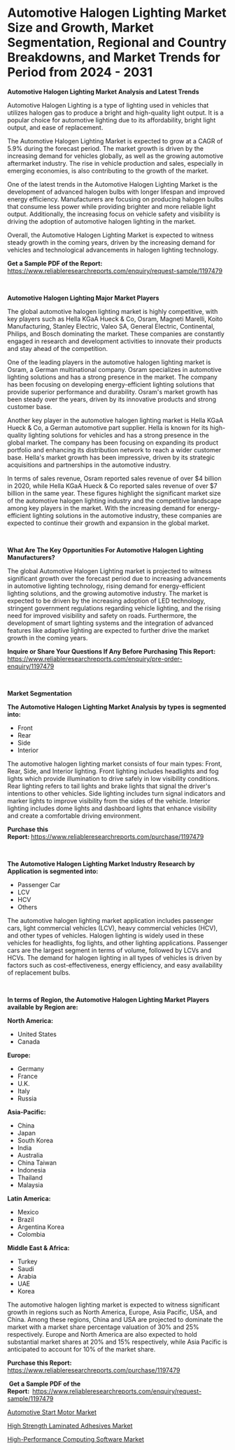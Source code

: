 <p><h1>Automotive Halogen Lighting Market Size and Growth, Market Segmentation, Regional and Country Breakdowns, and Market Trends for Period from 2024 -  2031</h1></p><p><strong>Automotive Halogen Lighting Market Analysis and Latest Trends</strong></p>
<p><p>Automotive Halogen Lighting is a type of lighting used in vehicles that utilizes halogen gas to produce a bright and high-quality light output. It is a popular choice for automotive lighting due to its affordability, bright light output, and ease of replacement.</p><p>The Automotive Halogen Lighting Market is expected to grow at a CAGR of 5.9% during the forecast period. The market growth is driven by the increasing demand for vehicles globally, as well as the growing automotive aftermarket industry. The rise in vehicle production and sales, especially in emerging economies, is also contributing to the growth of the market.</p><p>One of the latest trends in the Automotive Halogen Lighting Market is the development of advanced halogen bulbs with longer lifespan and improved energy efficiency. Manufacturers are focusing on producing halogen bulbs that consume less power while providing brighter and more reliable light output. Additionally, the increasing focus on vehicle safety and visibility is driving the adoption of automotive halogen lighting in the market.</p><p>Overall, the Automotive Halogen Lighting Market is expected to witness steady growth in the coming years, driven by the increasing demand for vehicles and technological advancements in halogen lighting technology.</p></p>
<p><strong>Get a Sample PDF of the Report:&nbsp;</strong> <a href="https://www.reliableresearchreports.com/enquiry/request-sample/1197479">https://www.reliableresearchreports.com/enquiry/request-sample/1197479</a></p>
<p>&nbsp;</p>
<p><strong>Automotive Halogen Lighting Major Market Players</strong></p>
<p><p>The global automotive halogen lighting market is highly competitive, with key players such as Hella KGaA Hueck & Co, Osram, Magneti Marelli, Koito Manufacturing, Stanley Electric, Valeo SA, General Electric, Continental, Philips, and Bosch dominating the market. These companies are constantly engaged in research and development activities to innovate their products and stay ahead of the competition.</p><p>One of the leading players in the automotive halogen lighting market is Osram, a German multinational company. Osram specializes in automotive lighting solutions and has a strong presence in the market. The company has been focusing on developing energy-efficient lighting solutions that provide superior performance and durability. Osram's market growth has been steady over the years, driven by its innovative products and strong customer base.</p><p>Another key player in the automotive halogen lighting market is Hella KGaA Hueck & Co, a German automotive part supplier. Hella is known for its high-quality lighting solutions for vehicles and has a strong presence in the global market. The company has been focusing on expanding its product portfolio and enhancing its distribution network to reach a wider customer base. Hella's market growth has been impressive, driven by its strategic acquisitions and partnerships in the automotive industry.</p><p>In terms of sales revenue, Osram reported sales revenue of over $4 billion in 2020, while Hella KGaA Hueck & Co reported sales revenue of over $7 billion in the same year. These figures highlight the significant market size of the automotive halogen lighting industry and the competitive landscape among key players in the market. With the increasing demand for energy-efficient lighting solutions in the automotive industry, these companies are expected to continue their growth and expansion in the global market.</p></p>
<p>&nbsp;</p>
<p><strong>What Are The Key Opportunities For Automotive Halogen Lighting Manufacturers?</strong></p>
<p><p>The global Automotive Halogen Lighting market is projected to witness significant growth over the forecast period due to increasing advancements in automotive lighting technology, rising demand for energy-efficient lighting solutions, and the growing automotive industry. The market is expected to be driven by the increasing adoption of LED technology, stringent government regulations regarding vehicle lighting, and the rising need for improved visibility and safety on roads. Furthermore, the development of smart lighting systems and the integration of advanced features like adaptive lighting are expected to further drive the market growth in the coming years.</p></p>
<p><strong>Inquire or Share Your Questions If Any Before Purchasing This Report:</strong> <a href="https://www.reliableresearchreports.com/enquiry/pre-order-enquiry/1197479">https://www.reliableresearchreports.com/enquiry/pre-order-enquiry/1197479</a></p>
<p>&nbsp;</p>
<p><strong>Market Segmentation</strong></p>
<p><strong>The Automotive Halogen Lighting Market Analysis by types is segmented into:</strong></p>
<p><ul><li>Front</li><li>Rear</li><li>Side</li><li>Interior</li></ul></p>
<p><p>The automotive halogen lighting market consists of four main types: Front, Rear, Side, and Interior lighting. Front lighting includes headlights and fog lights which provide illumination to drive safely in low visibility conditions. Rear lighting refers to tail lights and brake lights that signal the driver's intentions to other vehicles. Side lighting includes turn signal indicators and marker lights to improve visibility from the sides of the vehicle. Interior lighting includes dome lights and dashboard lights that enhance visibility and create a comfortable driving environment.</p></p>
<p><strong>Purchase this Report:&nbsp;</strong><a href="https://www.reliableresearchreports.com/purchase/1197479">https://www.reliableresearchreports.com/purchase/1197479</a></p>
<p>&nbsp;</p>
<p><strong>The Automotive Halogen Lighting Market Industry Research by Application is segmented into:</strong></p>
<p><ul><li>Passenger Car</li><li>LCV</li><li>HCV</li><li>Others</li></ul></p>
<p><p>The automotive halogen lighting market application includes passenger cars, light commercial vehicles (LCV), heavy commercial vehicles (HCV), and other types of vehicles. Halogen lighting is widely used in these vehicles for headlights, fog lights, and other lighting applications. Passenger cars are the largest segment in terms of volume, followed by LCVs and HCVs. The demand for halogen lighting in all types of vehicles is driven by factors such as cost-effectiveness, energy efficiency, and easy availability of replacement bulbs.</p></p>
<p>&nbsp;</p>
<p><strong>In terms of Region, the Automotive Halogen Lighting Market Players available by Region are:</strong></p>
<p>
    <p> <strong> North America: </strong>
        <ul>
            <li>United States</li>
            <li>Canada</li>
        </ul>
        </p> 
    <p> <strong> Europe: </strong>
        <ul>
            <li>Germany</li>
            <li>France</li>
            <li>U.K.</li>
            <li>Italy</li>
            <li>Russia</li>
        </ul>
        </p> 
    <p> <strong> Asia-Pacific: </strong>
        <ul>
            <li>China</li>
            <li>Japan</li>
            <li>South Korea</li>
            <li>India</li>
            <li>Australia</li>
            <li>China Taiwan</li>
            <li>Indonesia</li>
            <li>Thailand</li>
            <li>Malaysia</li>
        </ul>
        </p> 
    <p> <strong> Latin America: </strong>
        <ul>
            <li>Mexico</li>
            <li>Brazil</li>
            <li>Argentina Korea</li>
            <li>Colombia</li>
        </ul>
        </p> 
    <p> <strong> Middle East & Africa: </strong>
        <ul>
            <li>Turkey</li>
            <li>Saudi</li>
            <li>Arabia</li>
            <li>UAE</li>
            <li>Korea</li>
        </ul>
    </p>
    </p>
<p><p>The automotive halogen lighting market is expected to witness significant growth in regions such as North America, Europe, Asia Pacific, USA, and China. Among these regions, China and USA are projected to dominate the market with a market share percentage valuation of 30% and 25% respectively. Europe and North America are also expected to hold substantial market shares at 20% and 15% respectively, while Asia Pacific is anticipated to account for 10% of the market share.</p></p>
<p><strong>Purchase this Report: </strong><a href="https://www.reliableresearchreports.com/purchase/1197479">https://www.reliableresearchreports.com/purchase/1197479</a></p>
<p>&nbsp;<strong>Get a Sample PDF of the Report:&nbsp;&nbsp;</strong><a href="https://www.reliableresearchreports.com/enquiry/request-sample/1197479">https://www.reliableresearchreports.com/enquiry/request-sample/1197479</a></p>
<p><strong></strong></p>
<p><p><a href="https://github.com/Sinjinluong3e0awx2m195k76/Market-Research-Report-List-1/blob/main/automotive-start-motor-market.md">Automotive Start Motor Market</a></p><p><a href="https://view.publitas.com/reportprime-1/high-strength-laminated-adhesives-market-research-report-provides-thorough-industry-overview-which-offers-an-in-depth-analysis-of-product-trends-and-new-market-divisions/">High Strength Laminated Adhesives Market</a></p><p><a href="https://view.publitas.com/reportprime-1/high-performance-computing-software-market-size-furnishes-valuable-information-encompassing-market-share-market-trends-and-projections-spanning-from-2023-to-2030/">High-Performance Computing Software Market</a></p></p>